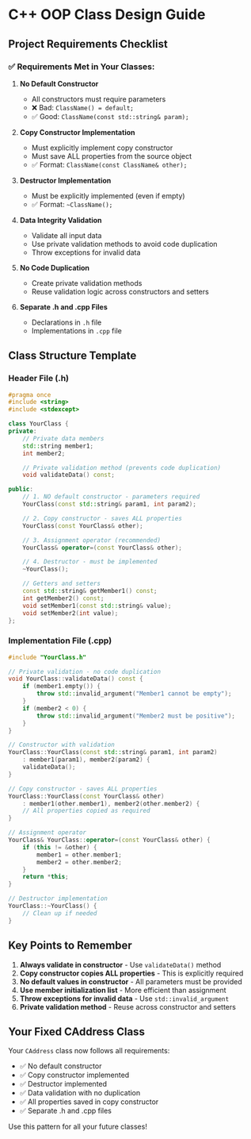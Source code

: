 # C++ OOP Class Design Guide

## Project Requirements Checklist

### ✅ Requirements Met in Your Classes:

1. **No Default Constructor**

   - All constructors must require parameters
   - ❌ Bad: `ClassName() = default;`
   - ✅ Good: `ClassName(const std::string& param);`

2. **Copy Constructor Implementation**

   - Must explicitly implement copy constructor
   - Must save ALL properties from the source object
   - ✅ Format: `ClassName(const ClassName& other);`

3. **Destructor Implementation**

   - Must be explicitly implemented (even if empty)
   - ✅ Format: `~ClassName();`

4. **Data Integrity Validation**

   - Validate all input data
   - Use private validation methods to avoid code duplication
   - Throw exceptions for invalid data

5. **No Code Duplication**

   - Create private validation methods
   - Reuse validation logic across constructors and setters

6. **Separate .h and .cpp Files**
   - Declarations in `.h` file
   - Implementations in `.cpp` file

## Class Structure Template

### Header File (.h)

```cpp
#pragma once
#include <string>
#include <stdexcept>

class YourClass {
private:
    // Private data members
    std::string member1;
    int member2;

    // Private validation method (prevents code duplication)
    void validateData() const;

public:
    // 1. NO default constructor - parameters required
    YourClass(const std::string& param1, int param2);

    // 2. Copy constructor - saves ALL properties
    YourClass(const YourClass& other);

    // 3. Assignment operator (recommended)
    YourClass& operator=(const YourClass& other);

    // 4. Destructor - must be implemented
    ~YourClass();

    // Getters and setters
    const std::string& getMember1() const;
    int getMember2() const;
    void setMember1(const std::string& value);
    void setMember2(int value);
};
```

### Implementation File (.cpp)

```cpp
#include "YourClass.h"

// Private validation - no code duplication
void YourClass::validateData() const {
    if (member1.empty()) {
        throw std::invalid_argument("Member1 cannot be empty");
    }
    if (member2 < 0) {
        throw std::invalid_argument("Member2 must be positive");
    }
}

// Constructor with validation
YourClass::YourClass(const std::string& param1, int param2)
    : member1(param1), member2(param2) {
    validateData();
}

// Copy constructor - saves ALL properties
YourClass::YourClass(const YourClass& other)
    : member1(other.member1), member2(other.member2) {
    // All properties copied as required
}

// Assignment operator
YourClass& YourClass::operator=(const YourClass& other) {
    if (this != &other) {
        member1 = other.member1;
        member2 = other.member2;
    }
    return *this;
}

// Destructor implementation
YourClass::~YourClass() {
    // Clean up if needed
}
```

## Key Points to Remember

1. **Always validate in constructor** - Use `validateData()` method
2. **Copy constructor copies ALL properties** - This is explicitly required
3. **No default values in constructor** - All parameters must be provided
4. **Use member initialization list** - More efficient than assignment
5. **Throw exceptions for invalid data** - Use `std::invalid_argument`
6. **Private validation method** - Reuse across constructor and setters

## Your Fixed CAddress Class

Your `CAddress` class now follows all requirements:

- ✅ No default constructor
- ✅ Copy constructor implemented
- ✅ Destructor implemented
- ✅ Data validation with no duplication
- ✅ All properties saved in copy constructor
- ✅ Separate .h and .cpp files

Use this pattern for all your future classes!
